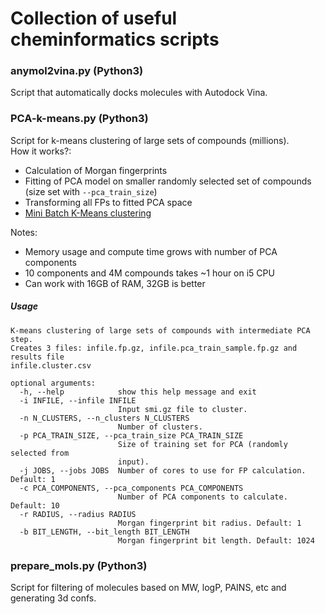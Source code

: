 # Collection of useful cheminformatics scripts
### anymol2vina.py (Python3)
Script that automatically docks molecules with Autodock Vina.

### PCA-k-means.py (Python3)
Script for k-means clustering of large sets of compounds (millions).  
How it works?:  

* Calculation of Morgan fingerprints
* Fitting of PCA model on smaller randomly selected set of compounds (size set with `--pca_train_size`)
* Transforming all FPs to fitted PCA space
* [Mini Batch K-Means clustering](http://scikit-learn.org/stable/modules/generated/sklearn.cluster.MiniBatchKMeans.html)

Notes:

* Memory usage and compute time grows with number of PCA components
* 10 components and 4M compounds takes ~1 hour on i5 CPU
* Can work with 16GB of RAM, 32GB is better

##### Usage
```
K-means clustering of large sets of compounds with intermediate PCA step.
Creates 3 files: infile.fp.gz, infile.pca_train_sample.fp.gz and results file
infile.cluster.csv

optional arguments:
  -h, --help            show this help message and exit
  -i INFILE, --infile INFILE
                        Input smi.gz file to cluster.
  -n N_CLUSTERS, --n_clusters N_CLUSTERS
                        Number of clusters.
  -p PCA_TRAIN_SIZE, --pca_train_size PCA_TRAIN_SIZE
                        Size of training set for PCA (randomly selected from
                        input).
  -j JOBS, --jobs JOBS  Number of cores to use for FP calculation. Default: 1
  -c PCA_COMPONENTS, --pca_components PCA_COMPONENTS
                        Number of PCA components to calculate. Default: 10
  -r RADIUS, --radius RADIUS
                        Morgan fingerprint bit radius. Default: 1
  -b BIT_LENGTH, --bit_length BIT_LENGTH
                        Morgan fingerprint bit length. Default: 1024
```

### prepare_mols.py (Python3)
Script for filtering of molecules based on MW, logP, PAINS, etc and generating 3d confs.